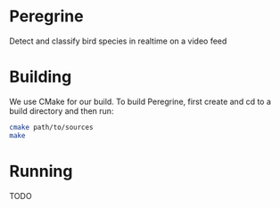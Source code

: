 # Peregrine

Detect and classify bird species in realtime on a video feed

# Building

We use CMake for our build. To build Peregrine, first create and cd to a
build directory and then run:

```bash
cmake path/to/sources
make
```

# Running
TODO
